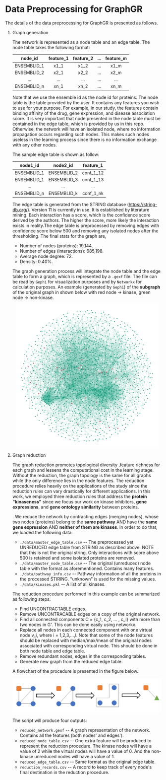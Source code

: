 # Data Preprocessing for GraphGR

The details of the data preprocessing for GraphGR is presented as follows.

1. Graph generation

    The network is represented as a node table and an edge table. The node table takes the following format:
    
    |   node_id   |   feature_1   |   feature_2   |   ...   |   feature_m   |
    |:---:|:---:|:---:|:---:|:---:|
    | ENSEMBLID_1 | x1_1 | x1_2 | ... | x1_m |
    | ENSEMBLID_2 | x2_1 | x2_2 | ... | x2_m |
    | ... | ... | ... | ... | ... | ... |
    | ENSEMBLID_n | xn_1 | xn_2 | ... | xn_m |

    Note that we use the ensemble id as the node id for proteins. The node table is the table provided by the user. It contains any features you wish to use for your purpose. For example, in our study, the features contain binding affinity of the drug, gene expression, and disease association score. It is very important that node presented in the node table must be contained in the edge table, which is provided by us in this repo. Otherwise, the network will have an isolated node, where no information propagation occurs regarding such nodes. This makes such nodes useless in the learning process since there is no information exchange with any other nodes.

    The sample edge table is shown as follow:
    
    |   node1_id   |   node2_id   |   feature_1   |
    |:---:|:---:|:---:|
    | ENSEMBLID_1 | ENSEMBLID_2 | conf_1_12 |
    | ENSEMBLID_1 | ENSEMBLID_3 | conf_1_13 |
    | ... | ... | ... |
    | ENSEMBLID_n | ENSEMBLID_k | conf_1_nk |

    The edge table is generated from the STRING database (https://string-db.org/). Version 11 is currently in use. It is established by literature mining. Each interaction has a score, which is the confidence score derived by the authors. The higher the score, more likely the interaction exists in reality.The edge table is preprocessed by removing edges with confidence score below 500 and removing any isolated nodes after the thresholding. The final stats for the graph are,
    - Number of nodes (proteins): 19,144.
    - Number of edges (interactions): 685,198.
    - Average node degree: 72.
    - Density: 0.40%.
    
    The graph generation process will integrate the node table and the edge table to form a graph, which is represented by a `.gexf` file. The file can be read by `Gephi` for visualization purposes and by `Networkx` for calculation purposes. An example (generated by `Gephi`) of the **subgraph** of the original graph in shown below with red node -> kinase, green node -> non-kinase.
    
    <p align="center">
        <img width="460" height="460" src="./image/original_subgraph.png">
    </p>
    
2. Graph reduction

    The graph reduction promotes topological diversity ,feature richness for each graph and lessens the computational cost in the learning stage. Without the reduction, the graph topology is the same for all graphs while the only difference lies in the node features. The reduction procedure relies heavily on the applications of the study since the reduction rules can vary drastically for different applications. In this work, we employed three reduction rules that address the **protein "kinaseness"** since we focus our work on kinase inhibitors, **gene expressions**, and **gene ontology similarity** between proteins.
    
    
    
    
    . We reduce the network by contracting edges (merging nodes), whose two nodes (proteins) belong to the <strong>same pathway</strong> AND have the <strong>same gene expression</strong> AND <strong>neither of them are kinases</strong>. In order to do that, we loaded the following data:
    
    - `./data/master_edge_table.csv` -- The preprocessed yet UNREDUCED edge table from STRING as described above. NOTE that this is not the original string. Only interactions with score above 500 is retained and some isolated proteins are removed.
    - `./data/master_node_table.csv` -- The original (unreduced) node table with the format as aforementioned. Contains many features.
    - `./data/pathway_info.csv` -- Pathway information of all the proteins in the processed STIRING. "unknown" is used for the missing values.
    - `./data/kinases.pkl` -- A list of all kinases.
    
    The reduction procedure performed in this example can be summarized as following steps.
    
    - Find UNCONTRACTABLE edges.
    - Remove UNCONTRACABLE edges on a copy of the original network.
    - Find all connected components C = {c_1, c_2, ... , c_l} with more than two nodes in G'. This can be done easily using networkx.
    - Replace all nodes in each connected component with one virtual node v_i, where i = 1,2,3,...,l. Note that some of the node features should be replaced with median/max/mean of the original nodes associated with corresponding virtual node. This should be done in both node table and edge table.
    - Remove redundant nodes, edges in the corresponding tables.
    - Generate new graph from the reduced edge table. 
    
    A flowchart of the procedure is presented in the figure below.
       
    <img src="./image/reduction_flow.png">
    
    The script will produce four outputs:
    
    - `reduced_network.gexf` -- A graph representation of the network. Contains all the features (both nodes' and edges').
    - `reduced_node_table.csv` -- One extra feature will be produced to represent the reduction procedure. The kinase nodes will have a value of 2 while the virtual nodes will have a value of 0. And the non-kinase unreduced nodes will have a value of 1.
    - `reduced_edge_table.csv` -- Same format as the original edge table.
    - `reduction_records.csv` -- A record to keep track of every node's final destination in the reduction procedure.
